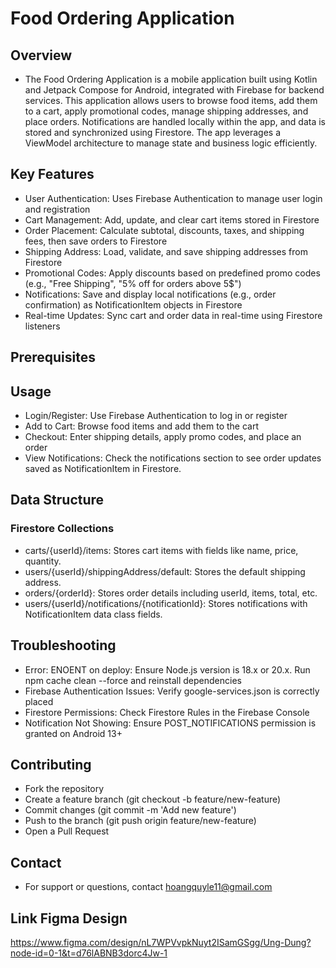 # Food Ordering Application
## Overview
 - The Food Ordering Application is a mobile application built using Kotlin and Jetpack Compose for Android, integrated with Firebase for backend services. This application allows users to browse food items, add them to a cart, apply promotional codes, manage shipping addresses, and place orders. Notifications are handled locally within the app, and data is stored and synchronized using Firestore. The app leverages a ViewModel architecture to manage state and business logic efficiently.
## Key Features
- User Authentication: Uses Firebase Authentication to manage user login and registration
- Cart Management: Add, update, and clear cart items stored in Firestore
- Order Placement: Calculate subtotal, discounts, taxes, and shipping fees, then save orders to Firestore
- Shipping Address: Load, validate, and save shipping addresses from Firestore
- Promotional Codes: Apply discounts based on predefined promo codes (e.g., "Free Shipping", "5% off for orders above 5$")
- Notifications: Save and display local notifications (e.g., order confirmation) as NotificationItem objects in Firestore
- Real-time Updates: Sync cart and order data in real-time using Firestore listeners
## Prerequisites

## Usage
- Login/Register: Use Firebase Authentication to log in or register
- Add to Cart: Browse food items and add them to the cart
- Checkout: Enter shipping details, apply promo codes, and place an order
- View Notifications: Check the notifications section to see order updates saved as NotificationItem in Firestore.
## Data Structure
### Firestore Collections
- carts/{userId}/items: Stores cart items with fields like name, price, quantity.
- users/{userId}/shippingAddress/default: Stores the default shipping address.
- orders/{orderId}: Stores order details including userId, items, total, etc.
- users/{userId}/notifications/{notificationId}: Stores notifications with NotificationItem data class fields.
## Troubleshooting
- Error: ENOENT on deploy: Ensure Node.js version is 18.x or 20.x. Run npm cache clean --force and reinstall dependencies
- Firebase Authentication Issues: Verify google-services.json is correctly placed
- Firestore Permissions: Check Firestore Rules in the Firebase Console
- Notification Not Showing: Ensure POST_NOTIFICATIONS permission is granted on Android 13+
## Contributing
- Fork the repository
- Create a feature branch (git checkout -b feature/new-feature)
- Commit changes (git commit -m 'Add new feature')
- Push to the branch (git push origin feature/new-feature)
- Open a Pull Request
## Contact
- For support or questions, contact hoangquyle11@gmail.com
## Link Figma Design
https://www.figma.com/design/nL7WPVvpkNuyt2ISamGSgg/Ung-Dung?node-id=0-1&t=d76lABNB3dorc4Jw-1
